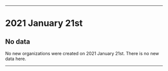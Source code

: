 
***

# 2021 January 21st

## No data

No new organizations were created on 2021 January 21st. There is no new data here.

***
